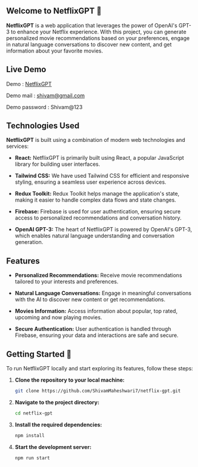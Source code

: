 ## **Welcome to NetflixGPT 👋**

**NetflixGPT** is a web application that leverages the power of OpenAI's GPT-3 to enhance your Netflix experience. With this project, you can generate personalized movie recommendations based on your preferences, engage in natural language conversations to discover new content, and get information about your favorite movies.

## **Live Demo**

Demo : [NetflixGPT](https://netflixgpt-6d015.web.app/ "NetflixGPT")

Demo mail : shivam@gmail.com

Demo password : Shivam@123

## **Technologies Used**

**NetflixGPT** is built using a combination of modern web technologies and services:

- **React:** NetflixGPT is primarily built using React, a popular JavaScript library for building user interfaces.

- **Tailwind CSS:** We have used Tailwind CSS for efficient and responsive styling, ensuring a seamless user experience across devices.

- **Redux Toolkit:** Redux Toolkit helps manage the application's state, making it easier to handle complex data flows and state changes.

- **Firebase:** Firebase is used for user authentication, ensuring secure access to personalized recommendations and conversation history.

- **OpenAI GPT-3:** The heart of NetflixGPT is powered by OpenAI's GPT-3, which enables natural language understanding and conversation generation.

## **Features**

- **Personalized Recommendations:** Receive movie recommendations tailored to your interests and preferences.

- **Natural Language Conversations:** Engage in meaningful conversations with the AI to discover new content or get recommendations.

- **Movies Information:** Access information about popular, top rated, upcoming and now playing movies.

- **Secure Authentication:** User authentication is handled through Firebase, ensuring your data and interactions are safe and secure.

## **Getting Started** 🌟

To run NetflixGPT locally and start exploring its features, follow these steps:

1. **Clone the repository to your local machine:**

   ```bash
   git clone https://github.com/ShivamMaheshwari7/netflix-gpt.git

   ```

2. **Navigate to the project directory:**

   ```bash
   cd netflix-gpt

   ```

3. **Install the required dependencies:**

   ```bash
   npm install

   ```

4. **Start the development server:**

   ```bash
   npm run start
   ```
